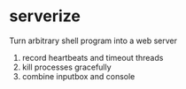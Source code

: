 serverize
=========

Turn arbitrary shell program into a web server

1. record heartbeats and timeout threads
2. kill processes gracefully
3. combine inputbox and console
